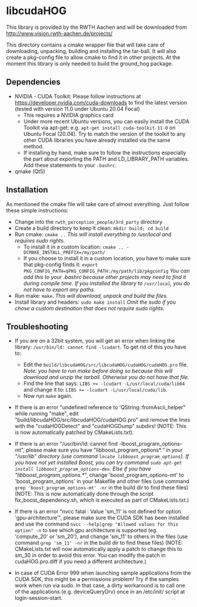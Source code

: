 # libcudaHOG 
This library is provided by the RWTH Aachen and will be downloaded from http://www.vision.rwth-aachen.de/projects/

This directory contains a cmake wrapper file that will take care of downloading, unpacking, building and installing the tar-ball. It will also create a pkg-config file to allow cmake to find it in other projects.
At the moment this library is only needed to build the ground_hog package.

## Dependencies
* NVIDIA - CUDA Toolkit: Please follow instructions at https://developer.nvidia.com/cuda-downloads to find the latest version (tested with version 11.0 under Ubuntu 20.04 Focal)
	* This requires a NVIDIA graphics card
	* Under more recent Ubuntu versions, you can easily install the CUDA Toolkit via apt-get: e.g. `apt-get install cuda-toolkit-11-0` on Ubuntu Focal (20.04). Try to match the version of the toolkit to any other CUDA libraries you have already installed via the same method.
	* If installing by hand, make sure to follow the instructions especially the part about exporting the PATH and LD_LIBRARY_PATH variables. Add these statements to your `.bashrc`.
* qmake (Qt5)

## Installation
As mentioned the cmake file will take care of almost everything. Just follow these simple instructions:
* Change into the `rwth_perception_people/3rd_party` directory
* Create a build directory to keep it clean: `mkdir build; cd build`
* Run cmake: `cmake ..` _This will install everything to /usr/local and requires sudo rights._
	* To install it in a custom location: `cmake .. -DCMAKE_INSTALL_PREFIX=/my/path/`
	* If you choose to install it in a custom location, you have to make sure that pkg-config finds it: `export PKG_CONFIG_PATH=$PKG_CONFIG_PATH:/my/path/lib/pkgconfig` _You can add this to your .bashrc because other projects may need to find it during compile time. If you installed the library to `/usr/local`, you do not have to export any paths._
* Run make: `make`. _This will download, unpack and build the files._
* Install library and headers: `sudo make install` _Omit the sudo if you chose a custom destination that does not require sudo rights._

## Troubleshooting
* If you are on a 32bit system, you will get an error when linking the library: `/usr/bin/ld: cannot find -lcudart`. To get rid of this you have to:
	* Edit the `build/libcudaHOG/src/libcudaHOG/cudaHOG/cudaHOG.pro` file. _Note: you have to run make before doing so because this will download and unzip the tarball. Otherwise you do not have that file._ 
	* Find the line that says: `LIBS += -lcudart -L/usr/local/cuda/lib64` and change it to: `LIBS += -lcudart -L/usr/local/cuda/lib`.
	* Now run `make` again.

* If there is an error "undefined reference to 'QString::fromAscii_helper" while running "make", edit "build/libcudaHOG/src/libcudaHOG/cudaHOG.pro" and remove the lines with the "cudaHOGDetect" and "cudaHOGDump" subdirs! (NOTE: This is now automatically patched by CMakeLists.txt).

* If there is an error "/usr/bin/ld: cannot find -lboost_program_options-mt", please make sure you have "libboost_program_options*.*" in your "/usr/lib" directory (use command `locate libboost_program_options`). If you have not yet installed Boost, you can try command `sudo apt-get install libboost_program_options-dev`. Else if you have "libboost_program_options*.*", change 'boost_program_options-mt' to 'boost_program_options' in your Makefile and other files (use command `grep 'boost_program_options-mt' -nr` in the build dir to find these files) (NOTE: This is now automatically done through the script fix_boost_dependency.sh, which is executed as part of CMakeLists.txt.)

* If there is an error "nvcc fatal   : Value 'sm_11' is not defined for option 'gpu-architecture'", please make sure the CUDA SDK has been installed and use the command `nvcc --help|grep "Allowed values for this option" -n` to see which gpu architecture is supported (eg. 'compute_20' or 'sm_20'), and change 'sm_11' to others in the files (use command `grep 'sm_11' -nr` in the build dir to find these files) (NOTE: CMakeLists.txt will now automatically apply a patch to change this to sm_30 in order to avoid this error. You can modify the patch in cudaHOG.pro.diff if you need a different architecture.)

* In case of CUDA Error 999 when launching sample applications from the CUDA SDK, this might be a permissions problem! Try if the samples work when run via sudo. In that case, a dirty workaround is to call one of the applications (e.g. deviceQueryDrv) once in an /etc/init/ script at login-session-start.


